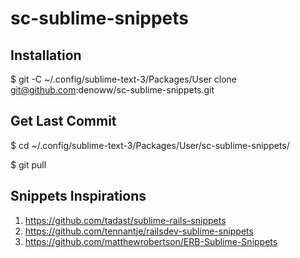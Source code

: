 # sc-sublime-snippets

## Installation 

$ git -C ~/.config/sublime-text-3/Packages/User clone git@github.com:denoww/sc-sublime-snippets.git

## Get Last Commit

$ cd ~/.config/sublime-text-3/Packages/User/sc-sublime-snippets/

$ git pull

## Snippets Inspirations

1. https://github.com/tadast/sublime-rails-snippets
2. https://github.com/tennantje/railsdev-sublime-snippets
3. https://github.com/matthewrobertson/ERB-Sublime-Snippets
